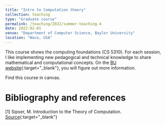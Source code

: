 ```yaml
---
title: "Intro to Computation theory"
collection: teaching
type: "Graduate course"
permalink: /teaching/2022/summer-teaching-4
date: 2022-02-01
venue: "Department of Computer Science, Baylor University"
location: "Waco, USA"
---
```



This course shows the computing foundations (CS 5310). For each session, I like implementing new pedagogical and technical knowledge to share mathematical and computational concepts. On the [BU website](https://tinyurl.com/yhgalmw6){:target="_blank"}, you will figure out more information.




Find this course in canvas.

# Bibliography and references
[1] Sipser, M. Introduction to the Theory of Computation.
 [Source](https://tinyurl.com/gqeqyze){:target="_blank"}
